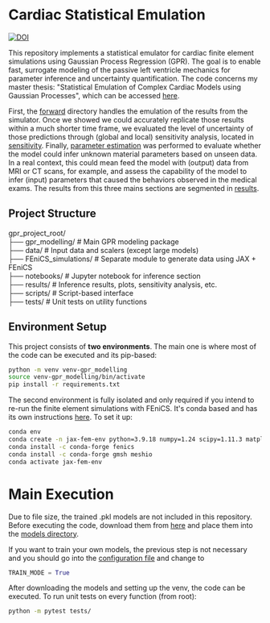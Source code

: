 
# Cardiac Statistical Emulation
[![DOI](https://zenodo.org/badge/DOI/10.5281/zenodo.15858919.svg)](https://doi.org/10.5281/zenodo.15858919)

This repository implements a statistical emulator for cardiac finite element simulations using Gaussian Process Regression (GPR). The goal is to enable fast, surrogate modeling of the passive left ventricle mechanics for parameter inference and uncertainty quantification. The code concerns my master thesis: "Statistical Emulation of Complex Cardiac Models using Gaussian Processes", which can be accessed [here](https://run.unl.pt/handle/10362/418?subject_page=1).

First, the [forward](gpr_modelling/forward/) directory handles the emulation of the results from the simulator. Once we showed we could accurately replicate those results within a much shorter time frame, we evaluated the level of uncertainty of those predictions through (global and local) sensitivity analysis, located in [sensitivity](gpr_modelling/sensitivity/). Finally, [parameter estimation](notebooks/03_parameter_inference.ipynb) was performed to evaluate whether the model could infer unknown material parameters based on unseen data. In a real context, this could mean feed the model with (output) data from MRI or CT scans, for example, and assess the capability of the model to infer (input) parameters that caused the behaviors observed in the medical exams. The results from this three mains sections are segmented in [results](results/).

## Project Structure
gpr_project_root/<br/>
├── gpr_modelling/ # Main GPR modeling package<br/>
├── data/ # Input data and scalers (except large models)<br/>
├── FEniCS_simulations/ # Separate module to generate data using JAX + FEniCS<br/>
├── notebooks/ # Jupyter notebook for inference section<br/>
├── results/ # Inference results, plots, sensitivity analysis, etc.<br/>
├── scripts/ # Script-based interface<br/>
├── tests/ # Unit tests on utility functions

## Environment Setup

This project consists of **two environments**. The main one is where most of the code can be executed and its pip-based:

```bash
python -m venv venv-gpr_modelling
source venv-gpr_modelling/bin/activate
pip install -r requirements.txt
```

The second environment is fully isolated and only required if you intend to re-run the finite element simulations with FEniCS. It's conda based and has its own instructions [here](FEniCS_simulations/jax-fem-env.yml). To set it up:

```bash
conda env 
conda create -n jax-fem-env python=3.9.18 numpy=1.24 scipy=1.11.3 matplotlib=3.8.0 pip=23.2.1
conda install -c conda-forge fenics
conda install -c conda-forge gmsh meshio
conda activate jax-fem-env
```

# Main Execution

Due to file size, the trained .pkl models are not included in this repository. Before executing the code, download them from [here](https://zenodo.org/records/15858919) and place them into the [models directory](data/objects/models/).

If you want to train your own models, the previous step is not necessary and you should go into the [configuration file](gpr_modelling/forward/config.py) and change to 
```python
TRAIN_MODE = True
```

After downloading the models and setting up the venv, the code can be executed. To run unit tests on every function (from root):
 ```bash
python -m pytest tests/
```